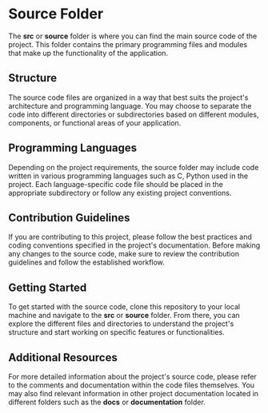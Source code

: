 
# Source Folder

The **src** or **source** folder is where you can find the main source code of the project. This folder contains the primary programming files and modules that make up the functionality of the application.

## Structure

The source code files are organized in a way that best suits the project's architecture and programming language. You may choose to separate the code into different directories or subdirectories based on different modules, components, or functional areas of your application.

## Programming Languages

Depending on the project requirements, the source folder may include code written in various programming languages such as C, Python used in the project. Each language-specific code file should be placed in the appropriate subdirectory or follow any existing project conventions.

## Contribution Guidelines

If you are contributing to this project, please follow the best practices and coding conventions specified in the project's documentation. Before making any changes to the source code, make sure to review the contribution guidelines and follow the established workflow.

## Getting Started

To get started with the source code, clone this repository to your local machine and navigate to the **src** or **source** folder. From there, you can explore the different files and directories to understand the project's structure and start working on specific features or functionalities.

## Additional Resources

For more detailed information about the project's source code, please refer to the comments and documentation within the code files themselves. You may also find relevant information in other project documentation located in different folders such as the **docs** or **documentation** folder.

